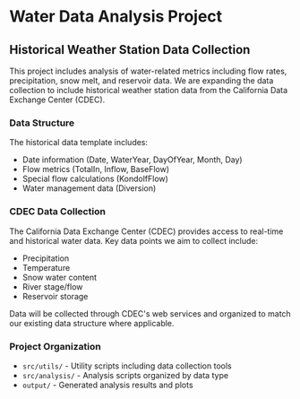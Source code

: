 # Water Data Analysis Project

## Historical Weather Station Data Collection

This project includes analysis of water-related metrics including flow rates, precipitation, snow melt, and reservoir data. We are expanding the data collection to include historical weather station data from the California Data Exchange Center (CDEC).

### Data Structure
The historical data template includes:
- Date information (Date, WaterYear, DayOfYear, Month, Day)
- Flow metrics (TotalIn, Inflow, BaseFlow)
- Special flow calculations (KondolfFlow)
- Water management data (Diversion)

### CDEC Data Collection
The California Data Exchange Center (CDEC) provides access to real-time and historical water data. Key data points we aim to collect include:
- Precipitation
- Temperature
- Snow water content
- River stage/flow
- Reservoir storage

Data will be collected through CDEC's web services and organized to match our existing data structure where applicable.

### Project Organization
- `src/utils/` - Utility scripts including data collection tools
- `src/analysis/` - Analysis scripts organized by data type
- `output/` - Generated analysis results and plots
